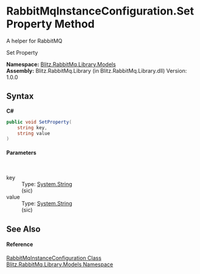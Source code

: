 # RabbitMqInstanceConfiguration.SetProperty Method 
A helper for RabbitMQ 

Set Property

**Namespace:**&nbsp;<a href="bb73495b-4531-c442-c903-5f85788dac41.md">Blitz.RabbitMq.Library.Models</a><br />**Assembly:**&nbsp;Blitz.RabbitMq.Library (in Blitz.RabbitMq.Library.dll) Version: 1.0.0

## Syntax

**C#**<br />
``` C#
public void SetProperty(
	string key,
	string value
)
```


#### Parameters
&nbsp;<dl><dt>key</dt><dd>Type: <a href="https://docs.microsoft.com/dotnet/api/system.string" target="_blank">System.String</a><br />(sic)</dd><dt>value</dt><dd>Type: <a href="https://docs.microsoft.com/dotnet/api/system.string" target="_blank">System.String</a><br />(sic)</dd></dl>

## See Also


#### Reference
<a href="bc1ca943-d40a-1fc4-5ffa-53d98b488acf.md">RabbitMqInstanceConfiguration Class</a><br /><a href="bb73495b-4531-c442-c903-5f85788dac41.md">Blitz.RabbitMq.Library.Models Namespace</a><br />